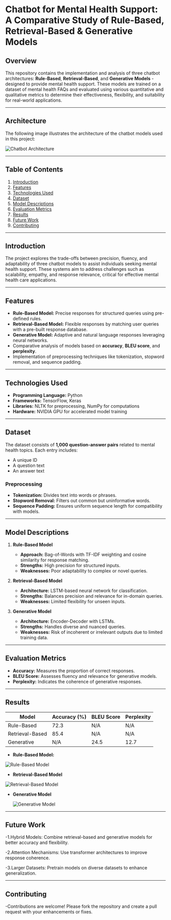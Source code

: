 # Chatbot for Mental Health Support: A Comparative Study of Rule-Based, Retrieval-Based & Generative Models

## Overview

This repository contains the implementation and analysis of three chatbot architectures: **Rule-Based**, **Retrieval-Based**, and **Generative Models** - designed to provide mental health support. These models are trained on a dataset of mental health FAQs and evaluated using various quantitative and qualitative metrics to determine their effectiveness, flexibility, and suitability for real-world applications.

---

## Architecture

The following image illustrates the architecture of the chatbot models used in this project:

![Chatbot Architecture](https://github.com/Susendramusani/CHATBOT-FOR-MENTAL-HEALTH-SUPPORT-/blob/main/chatbotarchitecture.png)

---

## Table of Contents

1. [Introduction](#introduction)  
2. [Features](#features)  
3. [Technologies Used](#technologies-used)  
4. [Dataset](#dataset)  
5. [Model Descriptions](#model-descriptions)  
6. [Evaluation Metrics](#evaluation-metrics)  
7. [Results](#results)  
8. [Future Work](#future-work)  
9. [Contributing](#contributing)  

---

## Introduction

The project explores the trade-offs between precision, fluency, and adaptability of three chatbot models to assist individuals seeking mental health support. These systems aim to address challenges such as scalability, empathy, and response relevance, critical for effective mental health care applications.

---

## Features

- **Rule-Based Model:** Precise responses for structured queries using pre-defined rules.
- **Retrieval-Based Model:** Flexible responses by matching user queries with a pre-built response database.
- **Generative Model:** Adaptive and natural language responses leveraging neural networks.
- Comparative analysis of models based on **accuracy**, **BLEU score**, and **perplexity**.
- Implementation of preprocessing techniques like tokenization, stopword removal, and sequence padding.

---

## Technologies Used

- **Programming Language:** Python  
- **Frameworks:** TensorFlow, Keras  
- **Libraries:** NLTK for preprocessing, NumPy for computations  
- **Hardware:** NVIDIA GPU for accelerated model training  

---

## Dataset

The dataset consists of **1,000 question-answer pairs** related to mental health topics. Each entry includes:
- A unique ID
- A question text
- An answer text

### Preprocessing
- **Tokenization:** Divides text into words or phrases.
- **Stopword Removal:** Filters out common but uninformative words.
- **Sequence Padding:** Ensures uniform sequence length for compatibility with models.

---

## Model Descriptions

1. **Rule-Based Model**  
   - **Approach:** Bag-of-Words with TF-IDF weighting and cosine similarity for response matching.
   - **Strengths:** High precision for structured inputs.
   - **Weaknesses:** Poor adaptability to complex or novel queries.

2. **Retrieval-Based Model**  
   - **Architecture:** LSTM-based neural network for classification.
   - **Strengths:** Balances precision and relevance for in-domain queries.
   - **Weaknesses:** Limited flexibility for unseen inputs.

3. **Generative Model**  
   - **Architecture:** Encoder-Decoder with LSTMs.
   - **Strengths:** Handles diverse and nuanced queries.
   - **Weaknesses:** Risk of incoherent or irrelevant outputs due to limited training data.

---




## Evaluation Metrics
  - **Accuracy:** Measures the proportion of correct responses.
  - **BLEU Score:** Assesses fluency and relevance for generative models.
  - **Perplexity:** Indicates the coherence of generative responses.

---

## Results

| Model             | Accuracy (%) | BLEU Score | Perplexity |
|--------------------|--------------|------------|------------|
| Rule-Based        | 72.3         | N/A        | N/A        |
| Retrieval-Based   | 85.4         | N/A        | N/A        |
| Generative        | N/A          | 24.5       | 12.7       |

- **Rule-Based Model:**
  
 ![Rule-Based Model](https://github.com/Susendramusani/CHATBOT-FOR-MENTAL-HEALTH-SUPPORT-/blob/main/rule_based_results.png)
- **Retrieval-Based Model**
  
 ![Retrieval-Based Model](https://github.com/Susendramusani/CHATBOT-FOR-MENTAL-HEALTH-SUPPORT-/blob/main/retrieval_based_model.png)
- **Generative Model**
  
  ![Generative Model](https://github.com/Susendramusani/CHATBOT-FOR-MENTAL-HEALTH-SUPPORT-/blob/main/generative_model.png)

---
## Future Work
  -1.Hybrid Models: Combine retrieval-based and generative models for better accuracy and flexibility.
  
  -2.Attention Mechanisms: Use transformer architectures to improve response coherence.
  
  -3.Larger Datasets: Pretrain models on diverse datasets to enhance generalization.
  
---
## Contributing
  -Contributions are welcome! Please fork the repository and create a pull request with your enhancements or fixes.
